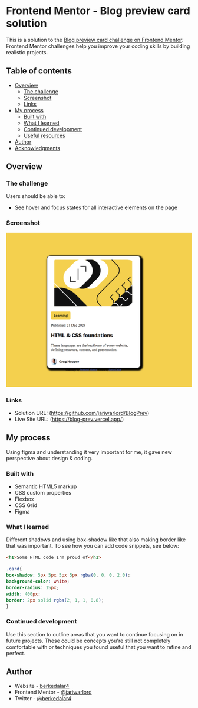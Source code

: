 # Frontend Mentor - Blog preview card solution

This is a solution to the [Blog preview card challenge on Frontend Mentor](https://www.frontendmentor.io/challenges/blog-preview-card-ckPaj01IcS). Frontend Mentor challenges help you improve your coding skills by building realistic projects. 

## Table of contents

- [Overview](#overview)
  - [The challenge](#the-challenge)
  - [Screenshot](#screenshot)
  - [Links](#links)
- [My process](#my-process)
  - [Built with](#built-with)
  - [What I learned](#what-i-learned)
  - [Continued development](#continued-development)
  - [Useful resources](#useful-resources)
- [Author](#author)
- [Acknowledgments](#acknowledgments)


## Overview

### The challenge

Users should be able to:

- See hover and focus states for all interactive elements on the page

### Screenshot

![](./assets/images/ss2.png)


### Links

- Solution URL: (https://github.com/jariwarlord/BlogPrev)
- Live Site URL: (https://blog-prev.vercel.app/)

## My process
Using figma and understanding it very important for me, it gave new perspective about design & coding.

### Built with

- Semantic HTML5 markup
- CSS custom properties
- Flexbox
- CSS Grid
- Figma

### What I learned

Different shadows and using box-shadow like that also making border like that was important.
To see how you can add code snippets, see below:

```html
<h1>Some HTML code I'm proud of</h1>
```
```css
.card{
box-shadow: 5px 5px 5px 5px rgba(0, 0, 0, 2.0);
background-color: white;
border-radius: 15px;
width: 400px;
border: 2px solid rgba(2, 1, 1, 0.8);
}
```


### Continued development

Use this section to outline areas that you want to continue focusing on in future projects. These could be concepts you're still not completely comfortable with or techniques you found useful that you want to refine and perfect.



## Author

- Website - [berkedalar4](https://medium.com/@berkedalar4)
- Frontend Mentor - [@jariwarlord](https://www.frontendmentor.io/profile/jariwarlord)
- Twitter - [@berkedalar4](https://x.com/berkedalar4)

